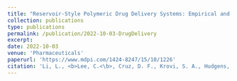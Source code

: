 ```yaml
---
title: "Reservoir‑Style Polymeric Drug Delivery Systems: Empirical and Predictive Models for Implant Design"
collection: publications
type: publications
permalink: /publication/2022-10-03-DrugDelivery
excerpt: 
date: 2022-10-03
venue: 'Pharmaceuticals'
paperurl: 'https://www.mdpi.com/1424-8247/15/10/1226'
citation: 'Li, L., <b>Lee, C.<\b>, Cruz, D. F., Krovi, S. A., Hudgens, M. G., Cottrell, M. L., & Johnson, L. M. (2022). Reservoir‑Style Polymeric Drug Delivery Systems: Empirical and Predictive Models for Implant Design. Pharmaceuticals, 15(10), 1226'
---
```

